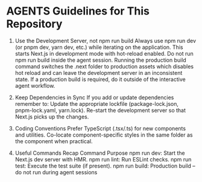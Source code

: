 # AGENTS Guidelines for This Repository

1. Use the Development Server, not npm run build
Always use npm run dev (or pnpm dev, yarn dev, etc.) while iterating on the application. This starts Next.js in development mode with hot-reload enabled.
Do not run npm run build inside the agent session. Running the production build command switches the .next folder to production assets which disables hot reload and can leave the development server in an inconsistent state. If a production build is required, do it outside of the interactive agent workflow.

2. Keep Dependencies in Sync
If you add or update dependencies remember to:
Update the appropriate lockfile (package-lock.json, pnpm-lock.yaml, yarn.lock).
Re-start the development server so that Next.js picks up the changes.

3. Coding Conventions
Prefer TypeScript (.tsx/.ts) for new components and utilities.
Co-locate component-specific styles in the same folder as the component when practical.

4. Useful Commands Recap
Command Purpose
npm run dev: Start the Next.js dev server with HMR.
npm run lint: Run ESLint checks.
npm run test: Execute the test suite (if present).
npm run build: Production build – do not run during agent sessions
